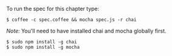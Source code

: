 To run the spec for this chapter type:

    $ coffee -c spec.coffee && mocha spec.js -r chai

*Note:* You'll need to have installed chai and mocha globally first.

    $ sudo npm install -g chai
    $ sudo npm install -g mocha
